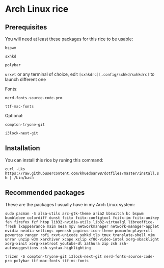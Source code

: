 # Arch Linux rice

## Prerequisites

You will need at least these packages for this rice to be usable:

`bspwm`

`sxhkd`

`polybar`

`urxvt` or any terminal of choice, edit `[sxhkdrc][.config/sxhkd/sxhkdrc]` to launch different one

Fonts:

`nerd-fonts-source-code-pro`

`ttf-mac-fonts`

Optional:

`compton-tryone-git`

`i3lock-next-git`

## Installation

You can install this rice by runing this command:

`curl -Lks https://raw.githubusercontent.com/khuedoan98/dotfiles/master/install.sh | /bin/bash`

## Recommended packages

These are the packages I usually have in my Arch Linux system:

`sudo pacman -S alsa-utils arc-gtk-theme aria2 bbswitch bc bspwm bumblebee colordiff dunst fcitx fcitx-configtool fcitx-im fcitx-unikey feh firefox fzf htop lib32-nvidia-utils lib32-virtualgl libreoffice-fresh lxappearance maim mesa mpv networkmanager network-manager-applet nvidia nvidia-settings openssh papirus-icon-theme pcmanfm playerctl powertop ranger rofi rxvt-unicode sxhkd tlp tmux translate-shell vim unrar unzip w3m xarchiver xcape xclip xf86-video-intel xorg-xbacklight xorg-xinit xorg-xsetroot youtube-dl zathura zip zsh zsh-autosuggestions zsh-syntax-highlighting`

`trizen -S compton-tryone-git i3lock-next-git nerd-fonts-source-code-pro polybar ttf-mac-fonts ttf-ms-fonts`
